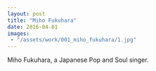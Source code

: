 ```yaml
---
layout: post
title: "Miho Fukuhara"
date: 2016-04-01
images:
 - "/assets/work/001_miho_fukuhara/1.jpg"
---
```


Miho Fukuhara, a Japanese Pop and Soul singer.
